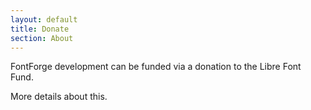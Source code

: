 ```yaml
---
layout: default
title: Donate
section: About
---
```


FontForge development can be funded via a donation to the Libre Font Fund.

More details about this.
